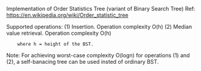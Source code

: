Implementation of Order Statistics Tree (variant of Binary Search Tree)
Ref: https://en.wikipedia.org/wiki/Order_statistic_tree
 
Supported operations:
 		(1) Insertion. Operation complexity O(h)
		(2) Median value retrieval. Operation complexity O(h)
 
		where h = height of the BST.
 
Note: For achieving worst-case complexity O(logn) for operations (1) and (2), a self-banacing tree can be used insted of ordinary BST.
